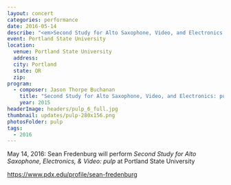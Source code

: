 ```yaml
---
layout: concert
categories: performance
date: 2016-05-14
describe: "<em>Second Study for Alto Saxophone, Video, and Electronics: pulp</em> (2015), Sean Fredenburg."
event: Portland State University
location:
  venue: Portland State University
  address:
  city: Portland
  state: OR
  zip:
program:
  - composer: Jason Thorpe Buchanan
    title: "Second Study for Alto Saxophone, Video, and Electronics: pulp"
    year: 2015
headerImage: headers/pulp_6_full.jpg
thumbnail: updates/pulp-280x156.png
photosFolder: pulp
tags:
  - 2016
---
```


May 14, 2016: Sean Fredenburg will perform *Second Study for Alto Saxophone, Electronics, & Video: pulp* at Portland State University

https://www.pdx.edu/profile/sean-fredenburg
